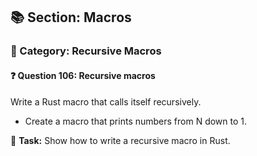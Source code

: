 ## 📚 Section: Macros  
### 🔹 Category: Recursive Macros  
#### ❓ Question 106: Recursive macros

Write a Rust macro that calls itself recursively.

- Create a macro that prints numbers from N down to 1.

🔧 **Task:** Show how to write a recursive macro in Rust.
